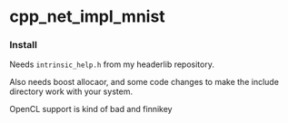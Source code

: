 # cpp_net_impl_mnist

### Install

Needs `intrinsic_help.h` from my headerlib repository.

Also needs boost allocaor, and some code changes to make the include directory work with your system.


OpenCL support is kind of bad and finnikey
